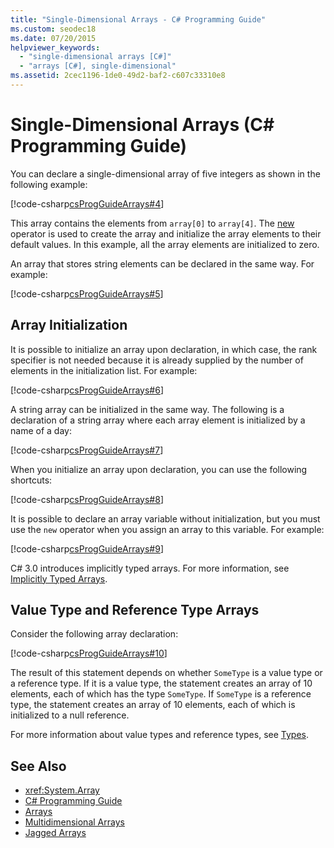 ```yaml
---
title: "Single-Dimensional Arrays - C# Programming Guide"
ms.custom: seodec18
ms.date: 07/20/2015
helpviewer_keywords: 
  - "single-dimensional arrays [C#]"
  - "arrays [C#], single-dimensional"
ms.assetid: 2cec1196-1de0-49d2-baf2-c607c33310e8
---
```

# Single-Dimensional Arrays (C# Programming Guide)

You can declare a single-dimensional array of five integers as shown in the following example:  
  
 [!code-csharp[csProgGuideArrays#4](../../../csharp/programming-guide/arrays/codesnippet/CSharp/single-dimensional-arrays_1.cs)]  
  
 This array contains the elements from `array[0]` to `array[4]`. The [new](../../../csharp/language-reference/keywords/new.md) operator is used to create the array and initialize the array elements to their default values. In this example, all the array elements are initialized to zero.  
  
 An array that stores string elements can be declared in the same way. For example:  
  
 [!code-csharp[csProgGuideArrays#5](../../../csharp/programming-guide/arrays/codesnippet/CSharp/single-dimensional-arrays_2.cs)]  
  
## Array Initialization

 It is possible to initialize an array upon declaration, in which case, the rank specifier is not needed because it is already supplied by the number of elements in the initialization list. For example:  
  
 [!code-csharp[csProgGuideArrays#6](../../../csharp/programming-guide/arrays/codesnippet/CSharp/single-dimensional-arrays_3.cs)]  
  
 A string array can be initialized in the same way. The following is a declaration of a string array where each array element is initialized by a name of a day:  
  
 [!code-csharp[csProgGuideArrays#7](../../../csharp/programming-guide/arrays/codesnippet/CSharp/single-dimensional-arrays_4.cs)]  
  
 When you initialize an array upon declaration, you can use the following shortcuts:  
  
 [!code-csharp[csProgGuideArrays#8](../../../csharp/programming-guide/arrays/codesnippet/CSharp/single-dimensional-arrays_5.cs)]  
  
 It is possible to declare an array variable without initialization, but you must use the `new` operator when you assign an array to this variable. For example:  
  
 [!code-csharp[csProgGuideArrays#9](../../../csharp/programming-guide/arrays/codesnippet/CSharp/single-dimensional-arrays_6.cs)]  
  
 C# 3.0 introduces implicitly typed arrays. For more information, see [Implicitly Typed Arrays](../../../csharp/programming-guide/arrays/implicitly-typed-arrays.md).  
  
## Value Type and Reference Type Arrays

 Consider the following array declaration:  
  
 [!code-csharp[csProgGuideArrays#10](../../../csharp/programming-guide/arrays/codesnippet/CSharp/single-dimensional-arrays_7.cs)]  
  
 The result of this statement depends on whether `SomeType` is a value type or a reference type. If it is a value type, the statement creates an array of 10 elements, each of which has the type `SomeType`. If `SomeType` is a reference type, the statement creates an array of 10 elements, each of which is initialized to a null reference.  
  
 For more information about value types and reference types, see [Types](../../../csharp/language-reference/keywords/types.md).  
  
## See Also

- <xref:System.Array>  
- [C# Programming Guide](../../../csharp/programming-guide/index.md)  
- [Arrays](../../../csharp/programming-guide/arrays/index.md)  
- [Multidimensional Arrays](../../../csharp/programming-guide/arrays/multidimensional-arrays.md)  
- [Jagged Arrays](../../../csharp/programming-guide/arrays/jagged-arrays.md)
